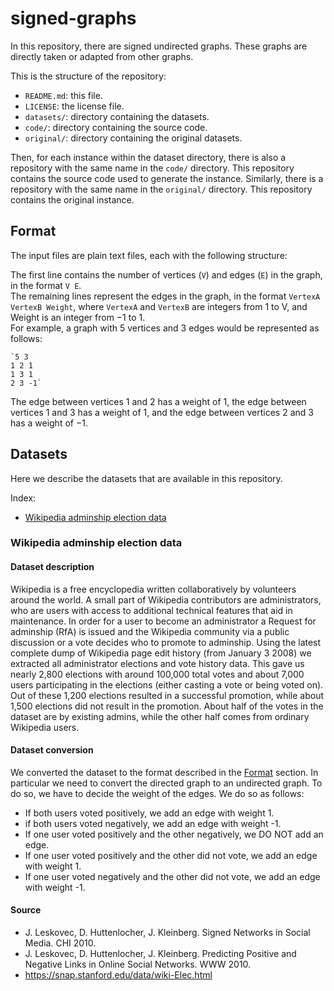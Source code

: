 # signed-graphs

In this repository, there are signed undirected graphs. These graphs are directly taken or adapted from other graphs.

This is the structure of the repository:

* `README.md`: this file.
* `LICENSE`: the license file.
* `datasets/`: directory containing the datasets.
* `code/`: directory containing the source code.
* `original/`: directory containing the original datasets.

Then, for each instance within the dataset directory, there is also a repository with the same name in the `code/`
directory.
This repository contains the source code used to generate the instance. Similarly, there is a repository with the same
name in the `original/` directory. This repository contains the original instance.

## Format

The input files are plain text files, each with the following structure:

The first line contains the number of vertices (`V`) and edges (`E`) in the graph, in the format `V E`.  
The remaining lines represent the edges in the graph, in the format `VertexA VertexB Weight`, where `VertexA`
and `VertexB` are integers from 1 to V, and Weight is an integer from $-1$ to $1$.  
For example, a graph with $5$ vertices and $3$ edges would be represented as follows:

    `5 3  
    1 2 1  
    1 3 1  
    2 3 -1`  

The edge between vertices $1$ and $2$ has a weight of $1$, the edge between vertices $1$ and $3$ has a weight of $1$,
and the edge between vertices $2$ and $3$ has a weight of $-1$.

## Datasets

Here we describe the datasets that are available in this repository.

Index:

* [Wikipedia adminship election data](#wikipedia-adminship-election-data)

### Wikipedia adminship election data

#### Dataset description

Wikipedia is a free encyclopedia written collaboratively by volunteers around the world. A small part of Wikipedia
contributors are administrators, who are users with access to additional technical features that aid in maintenance. In
order for a user to become an administrator a Request for adminship (RfA) is issued and the Wikipedia community via a
public discussion or a vote decides who to promote to adminship. Using the latest complete dump of Wikipedia page edit
history (from January 3 2008) we extracted all administrator elections and vote history data. This gave us nearly 2,800
elections with around 100,000 total votes and about 7,000 users participating in the elections (either casting a vote or
being voted on). Out of these 1,200 elections resulted in a successful promotion, while about 1,500 elections did not
result in the promotion. About half of the votes in the dataset are by existing admins, while the other half comes from
ordinary Wikipedia users.

#### Dataset conversion

We converted the dataset to the format described in the [Format](#format) section. In particular we need to convert the
directed graph to an undirected graph. To do so, we have to decide the weight of the edges. We do so as follows:

* If both users voted positively, we add an edge with weight 1.
* if both users voted negatively, we add an edge with weight -1.
* If one user voted positively and the other negatively, we DO NOT add an edge.
* If one user voted positively and the other did not vote, we add an edge with weight 1.
* If one user voted negatively and the other did not vote, we add an edge with weight -1.

#### Source

* J. Leskovec, D. Huttenlocher, J. Kleinberg. Signed Networks in Social Media. CHI 2010.
* J. Leskovec, D. Huttenlocher, J. Kleinberg. Predicting Positive and Negative Links in Online Social Networks. WWW
  2010.
* https://snap.stanford.edu/data/wiki-Elec.html